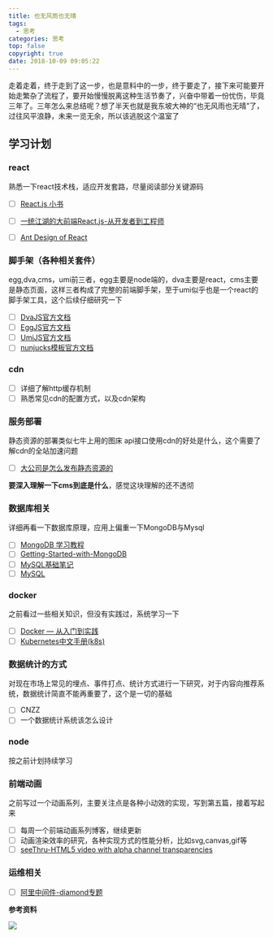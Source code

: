 ```yaml
---
title: 也无风雨也无晴
tags:
  - 思考
categories: 思考
top: false
copyright: true
date: 2018-10-09 09:05:22
---
```

走着走着，终于走到了这一步，也是意料中的一步，终于要走了，接下来可能要开始走繁杂了流程了，要开始慢慢脱离这种生活节奏了，兴奋中带着一份忧伤，毕竟三年了。三年怎么来总结呢？想了半天也就是我东坡大神的“也无风雨也无晴”了，过往风平浪静，未来一览无余，所以该逃脱这个温室了
<!--more-->

## 学习计划

### react
熟悉一下react技术栈，适应开发套路，尽量阅读部分关键源码
* [ ] [React.js 小书](http://huziketang.mangojuice.top/books/react/lesson1)
* [ ] [一统江湖的大前端React.js-从开发者到工程师](https://zhuanlan.zhihu.com/p/41127320)
* [ ] [Ant Design of React
](https://ant.design/docs/react/introduce-cn)


### 脚手架（各种相关套件）
egg,dva,cms，umi前三者，egg主要是node端的，dva主要是react，cms主要是静态页面，这样三者构成了完整的前端脚手架，至于umi似乎也是一个react的脚手架工具，这个后续仔细研究一下
* [ ] [DvaJS官方文档](https://dvajs.com/guide/concepts.html)
* [ ] [EggJS官方文档](https://eggjs.org/zh-cn/intro/)
* [ ] [UmiJS官方文档](https://umijs.org/zh/guide/)
* [ ] [nunjucks模板官方文档](http://mozilla.github.io/nunjucks/cn/templating.html)

### cdn
* [ ] 详细了解http缓存机制
* [ ] 熟悉常见cdn的配置方式，以及cdn架构

### 服务部署
静态资源的部署类似七牛上用的图床
api接口使用cdn的好处是什么，这个需要了解cdn的全站加速问题
* [ ] [大公司是怎么发布静态资源的](https://segmentfault.com/a/1190000007122250)

**要深入理解一下cms到底是什么**，感觉这块理解的还不透彻

### 数据库相关
详细再看一下数据库原理，应用上偏重一下MongoDB与Mysql
* [ ] [MongoDB 学习教程](https://piaosanlang.gitbooks.io/mongodb/content/)
* [ ] [Getting-Started-with-MongoDB](https://jockchou.gitbooks.io/getting-started-with-mongodb/content/)
* [ ] [MySQL基础笔记](https://cxiaodian.gitbooks.io/mysql/content/)
* [ ] [MySQL](https://jasonsimple.gitbooks.io/mysql/content/)

### docker
之前看过一些相关知识，但没有实践过，系统学习一下
* [ ] [Docker — 从入门到实践](https://docker_practice.gitee.io/)
* [ ] [Kubernetes中文手册(k8s)](https://www.kubernetes.org.cn/docs)

### 数据统计的方式
对现在市场上常见的埋点、事件打点、统计方式进行一下研究，对于内容向推荐系统，数据统计简直不能再重要了，这个是一切的基础

* [ ] CNZZ
* [ ] 一个数据统计系统该怎么设计

### node
按之前计划持续学习

### 前端动画
之前写过一个动画系列，主要关注点是各种小动效的实现，写到第五篇，接着写起来
* [ ] 每周一个前端动画系列博客，继续更新
* [ ] 动画渲染效率的研究，各种实现方式的性能分析，比如svg,canvas,gif等
* [ ] [seeThru-HTML5 video with alpha channel transparencies](https://github.com/m90/seeThru)

### 运维相关
* [ ] [阿里中间件-diamond专题](http://jm.taobao.org/2012/04/17/diamond-1-intro/)

**参考资料**
[]()

![](http://oankigr4l.bkt.clouddn.com/wexin.png)